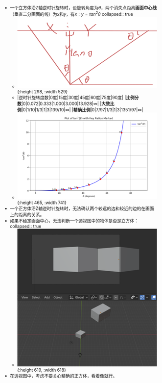 - 一个立方体沿Z轴逆时针旋转时，设旋转角度为$\theta$，两个消失点距离**画面中心线**（垂直二分画面的线）为$x$和$y$，有$x:y=tan^2\theta$
  collapsed:: true
	- ![image.png](../assets/image_1730601288818_0.png){:height 298, :width 529}
	- |逆时针旋转度数|0度|15度|30度|45度|60度|75度|90度|
	  |**比例分数**|0|0.072|0.333|1.000|3.000|13.928|$\infty$|
	  |**大致比例**|0|1/10|1/3|1|3|139/10|$\infty$|
	  |**精确比例**|0|7/97|1/3|1|3|1351/97|$\infty$|
	- ![image.png](../assets/image_1730603816941_0.png){:height 465, :width 741}
- 一个正方体沿Z轴逆时针旋转时，无法确认两个较远的边和较近的边的在画面上的距离的关系。
- 如果不给定画面中心，无法判断一个透视图中的物体是否是立方体：
  collapsed:: true
	- ![image.png](../assets/image_1730614275319_0.png){:height 619, :width 618}
- 在透视图中，考虑不要关心精确的正方体，看着像就行。